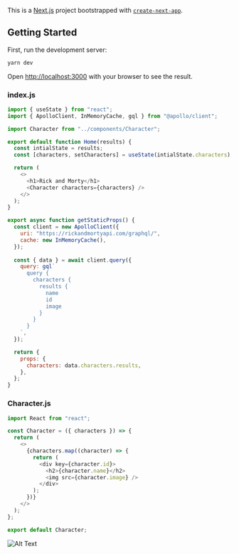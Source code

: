 This is a [Next.js](https://nextjs.org/) project bootstrapped with [`create-next-app`](https://github.com/vercel/next.js/tree/canary/packages/create-next-app).

## Getting Started

First, run the development server:

```bash
yarn dev
```

Open [http://localhost:3000](http://localhost:3000) with your browser to see the result.

### index.js

```javascript
import { useState } from "react";
import { ApolloClient, InMemoryCache, gql } from "@apollo/client";

import Character from "../components/Character";

export default function Home(results) {
  const intialState = results;
  const [characters, setCharacters] = useState(intialState.characters);

  return (
    <>
      <h1>Rick and Morty</h1>
      <Character characters={characters} />
    </>
  );
}

export async function getStaticProps() {
  const client = new ApolloClient({
    uri: "https://rickandmortyapi.com/graphql/",
    cache: new InMemoryCache(),
  });
  
  const { data } = await client.query({
    query: gql`
      query {
        characters {
          results {
            name
            id
            image
          }
        }
      }
    `,
  });

  return {
    props: {
      characters: data.characters.results,
    },
  };
}
```

### Character.js

```javascript
import React from "react";

const Character = ({ characters }) => {
  return (
    <>
      {characters.map((character) => {
        return (
          <div key={character.id}>
            <h2>{character.name}</h2>
            <img src={character.image} />
          </div>
        );
      })}
    </>
  );
};

export default Character;
```

![Alt Text](https://dev-to-uploads.s3.amazonaws.com/i/vz90ph9op7qtlwx4y1ud.jpg)